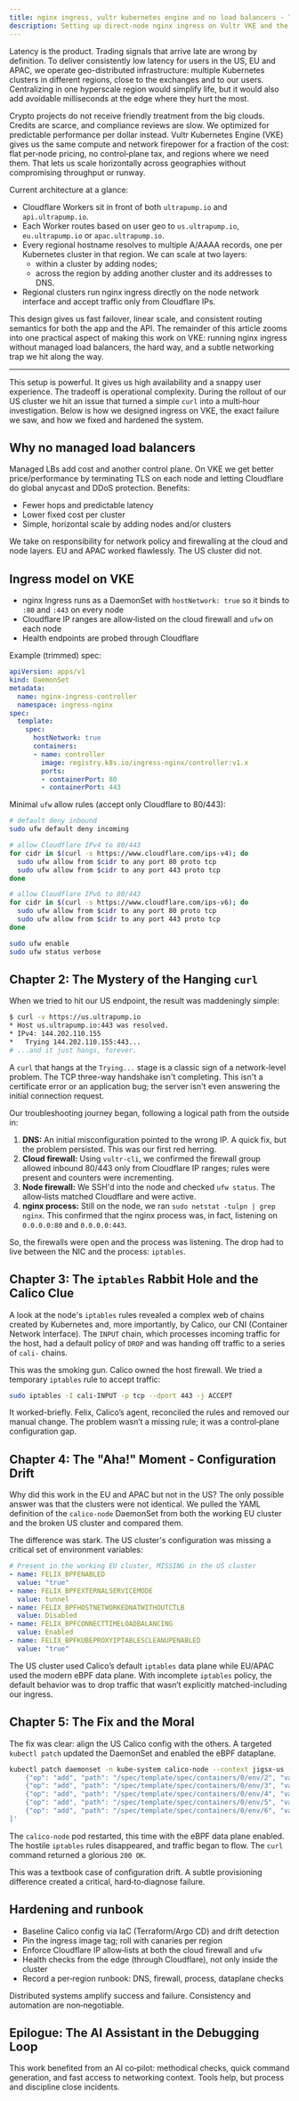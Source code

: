 ```yaml
---
title: nginx ingress, vultr kubernetes engine and no load balancers - The Hard Way™
description: Setting up direct-node nginx ingress on Vultr VKE and the Calico eBPF gotcha.
---
```


Latency is the product. Trading signals that arrive late are wrong by definition. To deliver consistently low latency for users in the US, EU and APAC, we operate geo-distributed infrastructure: multiple Kubernetes clusters in different regions, close to the exchanges and to our users. Centralizing in one hyperscale region would simplify life, but it would also add avoidable milliseconds at the edge where they hurt the most.

Crypto projects do not receive friendly treatment from the big clouds. Credits are scarce, and compliance reviews are slow. We optimized for predictable performance per dollar instead. Vultr Kubernetes Engine (VKE) gives us the same compute and network firepower for a fraction of the cost: flat per‑node pricing, no control‑plane tax, and regions where we need them. That lets us scale horizontally across geographies without compromising throughput or runway.

Current architecture at a glance:

- Cloudflare Workers sit in front of both `ultrapump.io` and `api.ultrapump.io`.
- Each Worker routes based on user geo to `us.ultrapump.io`, `eu.ultrapump.io` or `apac.ultrapump.io`.
- Every regional hostname resolves to multiple A/AAAA records, one per Kubernetes cluster in that region. We can scale at two layers:
  - within a cluster by adding nodes;
  - across the region by adding another cluster and its addresses to DNS.
- Regional clusters run nginx ingress directly on the node network interface and accept traffic only from Cloudflare IPs.

This design gives us fast failover, linear scale, and consistent routing semantics for both the app and the API. The remainder of this article zooms into one practical aspect of making this work on VKE: running nginx ingress without managed load balancers, the hard way, and a subtle networking trap we hit along the way.

---

This setup is powerful. It gives us high availability and a snappy user experience. The tradeoff is operational complexity. During the rollout of our US cluster we hit an issue that turned a simple `curl` into a multi‑hour investigation. Below is how we designed ingress on VKE, the exact failure we saw, and how we fixed and hardened the system.

## Why no managed load balancers

Managed LBs add cost and another control plane. On VKE we get better price/performance by terminating TLS on each node and letting Cloudflare do global anycast and DDoS protection. Benefits:

- Fewer hops and predictable latency
- Lower fixed cost per cluster
- Simple, horizontal scale by adding nodes and/or clusters

We take on responsibility for network policy and firewalling at the cloud and node layers. EU and APAC worked flawlessly. The US cluster did not.

## Ingress model on VKE

- nginx Ingress runs as a DaemonSet with `hostNetwork: true` so it binds to `:80` and `:443` on every node
- Cloudflare IP ranges are allow‑listed on the cloud firewall and `ufw` on each node
- Health endpoints are probed through Cloudflare

Example (trimmed) spec:

```yaml
apiVersion: apps/v1
kind: DaemonSet
metadata:
  name: nginx-ingress-controller
  namespace: ingress-nginx
spec:
  template:
    spec:
      hostNetwork: true
      containers:
      - name: controller
        image: registry.k8s.io/ingress-nginx/controller:v1.x
        ports:
        - containerPort: 80
        - containerPort: 443
```

Minimal `ufw` allow rules (accept only Cloudflare to 80/443):

```bash
# default deny inbound
sudo ufw default deny incoming

# allow Cloudflare IPv4 to 80/443
for cidr in $(curl -s https://www.cloudflare.com/ips-v4); do
  sudo ufw allow from $cidr to any port 80 proto tcp
  sudo ufw allow from $cidr to any port 443 proto tcp
done

# allow Cloudflare IPv6 to 80/443
for cidr in $(curl -s https://www.cloudflare.com/ips-v6); do
  sudo ufw allow from $cidr to any port 80 proto tcp
  sudo ufw allow from $cidr to any port 443 proto tcp
done

sudo ufw enable
sudo ufw status verbose
```

## Chapter 2: The Mystery of the Hanging `curl`

When we tried to hit our US endpoint, the result was maddeningly simple:

```bash
$ curl -v https://us.ultrapump.io
* Host us.ultrapump.io:443 was resolved.
* IPv4: 144.202.110.155
*   Trying 144.202.110.155:443...
# ...and it just hangs, forever.
```

A `curl` that hangs at the `Trying...` stage is a classic sign of a network-level problem. The TCP three-way handshake isn't completing. This isn't a certificate error or an application bug; the server isn't even answering the initial connection request.

Our troubleshooting journey began, following a logical path from the outside in:

1.  **DNS:** An initial misconfiguration pointed to the wrong IP. A quick fix, but the problem persisted. This was our first red herring.
2.  **Cloud firewall:** Using `vultr-cli`, we confirmed the firewall group allowed inbound 80/443 only from Cloudflare IP ranges; rules were present and counters were incrementing.
3.  **Node firewall:** We SSH'd into the node and checked `ufw status`. The allow‑lists matched Cloudflare and were active.
4.  **nginx process:** Still on the node, we ran `sudo netstat -tulpn | grep nginx`. This confirmed that the nginx process was, in fact, listening on `0.0.0.0:80` and `0.0.0.0:443`.

So, the firewalls were open and the process was listening. The drop had to live between the NIC and the process: `iptables`.

## Chapter 3: The `iptables` Rabbit Hole and the Calico Clue

A look at the node's `iptables` rules revealed a complex web of chains created by Kubernetes and, more importantly, by Calico, our CNI (Container Network Interface). The `INPUT` chain, which processes incoming traffic for the host, had a default policy of `DROP` and was handing off traffic to a series of `cali-` chains.

This was the smoking gun. Calico owned the host firewall. We tried a temporary `iptables` rule to accept traffic:

```bash
sudo iptables -I cali-INPUT -p tcp --dport 443 -j ACCEPT
```

It worked-briefly. Felix, Calico’s agent, reconciled the rules and removed our manual change. The problem wasn’t a missing rule; it was a control‑plane configuration gap.

## Chapter 4: The "Aha!" Moment - Configuration Drift

Why did this work in the EU and APAC but not in the US? The only possible answer was that the clusters were not identical. We pulled the YAML definition of the `calico-node` DaemonSet from both the working EU cluster and the broken US cluster and compared them.

The difference was stark. The US cluster's configuration was missing a critical set of environment variables:

```yaml
# Present in the working EU cluster, MISSING in the US cluster
- name: FELIX_BPFENABLED
  value: "true"
- name: FELIX_BPFEXTERNALSERVICEMODE
  value: tunnel
- name: FELIX_BPFHOSTNETWORKEDNATWITHOUTCTLB
  value: Disabled
- name: FELIX_BPFCONNECTTIMELOADBALANCING
  value: Enabled
- name: FELIX_BPFKUBEPROXYIPTABLESCLEANUPENABLED
  value: "true"
```

The US cluster used Calico’s default `iptables` data plane while EU/APAC used the modern eBPF data plane. With incomplete `iptables` policy, the default behavior was to drop traffic that wasn’t explicitly matched-including our ingress.

## Chapter 5: The Fix and the Moral

The fix was clear: align the US Calico config with the others. A targeted `kubectl patch` updated the DaemonSet and enabled the eBPF dataplane.

```bash
kubectl patch daemonset -n kube-system calico-node --context jigsx-us --type='json' -p='[
    {"op": "add", "path": "/spec/template/spec/containers/0/env/2", "value": {"name": "FELIX_BPFENABLED", "value": "true"}},
    {"op": "add", "path": "/spec/template/spec/containers/0/env/3", "value": {"name": "FELIX_BPFEXTERNALSERVICEMODE", "value": "tunnel"}},
    {"op": "add", "path": "/spec/template/spec/containers/0/env/4", "value": {"name": "FELIX_BPFHOSTNETWORKEDNATWITHOUTCTLB", "value": "Disabled"}},
    {"op": "add", "path": "/spec/template/spec/containers/0/env/5", "value": {"name": "FELIX_BPFCONNECTTIMELOADBALANCING", "value": "Enabled"}},
    {"op": "add", "path": "/spec/template/spec/containers/0/env/6", "value": {"name": "FELIX_BPFKUBEPROXYIPTABLESCLEANUPENABLED", "value": "true"}}
]'
```

The `calico-node` pod restarted, this time with the eBPF data plane enabled. The hostile `iptables` rules disappeared, and traffic began to flow. The `curl` command returned a glorious `200 OK`.

This was a textbook case of configuration drift. A subtle provisioning difference created a critical, hard‑to‑diagnose failure.

## Hardening and runbook

- Baseline Calico config via IaC (Terraform/Argo CD) and drift detection
- Pin the ingress image tag; roll with canaries per region
- Enforce Cloudflare IP allow‑lists at both the cloud firewall and `ufw`
- Health checks from the edge (through Cloudflare), not only inside the cluster
- Record a per‑region runbook: DNS, firewall, process, dataplane checks

Distributed systems amplify success and failure. Consistency and automation are non‑negotiable.

## Epilogue: The AI Assistant in the Debugging Loop

This work benefited from an AI co‑pilot: methodical checks, quick command generation, and fast access to networking context. Tools help, but process and discipline close incidents.


